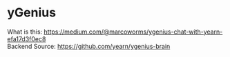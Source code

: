 # yGenius

What is this: https://medium.com/@marcoworms/ygenius-chat-with-yearn-efa17d3f0ec8  
Backend Source: https://github.com/yearn/ygenius-brain
